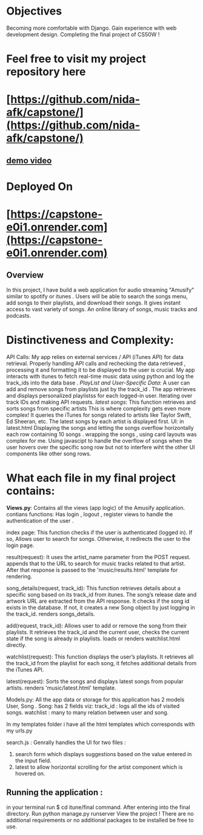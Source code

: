 # Objectives
Becoming more comfortable with Django.
Gain experience with web development design.
Completing the final project of CS50W !

# Feel free to visit my project repository here
# [https://github.com/nida-afk/capstone/](https://github.com/nida-afk/capstone/)
## [demo video](https://youtu.be/nNIZtJGTH-A?si=A281ROqxWBbJhpm6)
# Deployed On
# [https://capstone-e0i1.onrender.com](https://capstone-e0i1.onrender.com)
## Overview
In this project, I have build a web application for audio streaming "Amusify" similar to spotify or itunes . Users will be able to search the songs menu, add songs to their playlists, and download their songs.
It gives instant access to vast variety of songs. An online library of songs, music tracks and podcasts.

# **Distinctiveness and Complexity**:
API Calls:
My app relies on external services / API  (iTunes API) for data retrieval.
Properly handling API calls and rechecking the data retrieved , processing it and formatting it to be displayed to the user is crucial.
My app interacts with itunes to fetch real-time music data using python and log the track_ids into the data base .
*PlayList and User-Specific Data*:
A user can add and remove songs from playlists just by the track_id .
The app retrieves and displays personalized playlistss for each logged-in user.
Iterating over track IDs and making API requests.
*latest songs*:
This function retrieves and sorts songs from specific artists This is where complexity gets even more complex!
It queries the iTunes  for songs related to artists like Taylor Swift, Ed Sheeran, etc.
The latest songs by each artist is displayed first.
UI:
in latest.html Displaying the songs and letting the songs overflow horizontally
each row containing 10 songs . wrapping the songs , using card layouts was complex for me.
Using javascipt to handle the overflow of songs when the user hovers over the specific song row but not to interfere wiht the other UI components like other song rows.

# What each file in my final project contains:
**Views.py**:
Contains all the views (app logic) of the Amusify application. contians functions:
Has login , logout , register views to handle the authentication of the user .

index page:
This function checks if the user is authenticated (logged in). If so, Allows user to search for songs. Otherwise, it redirects the user to the login page.

result(request):
It uses the artist_name parameter from the POST request.
appends that to the URL to search for music tracks related to that artist.
After that response is passed to the 'music/results.html' template for rendering.

song_details(request, track_id):
This function retrieves details about a specific song based on its track_id from itunes.
The song’s release date and artwork URL are extracted from the API response.
It checks if the song id exists in the database. If not, it creates a new Song object by just logging in the track_id.
renders songs_details.

add(request, track_id):
Allows user to add or remove the song from their playlists.
It retrieves the track_id and the current user, checks the current state if the song is already in playlists.
loads or renders watchlist.html directly.

watchlist(request):
This function displays the user’s playlists.
 It retrieves all the track_id from the playlist for each song, it fetches additional details from the iTunes API.

latest(request):
Sorts the songs and displays latest songs from popular artists.
renders 'music/latest.html' template.

Models.py:
All the app data or storage for this application has 2 models User, Song .
Song: has 2 fields viz:
track_id : logs all the ids of visited songs.
watchlist : many to many relation between user and song.

In my templates folder i have all the html templates which corresponds with my urls.py

search.js :
Genrally handles the UI for two files :
1) search form  which displays suggestions based on the value entered in the input field.
2) latest to allow horizontal scrolling for the artist component which is hovered on.


## Running the application :
in your terminal run $ cd itune/final command.
After entering into the final directory.
Run python manage.py runserver
View the project !
There are no additional requirements or no additional packages to be installed be free to use.


